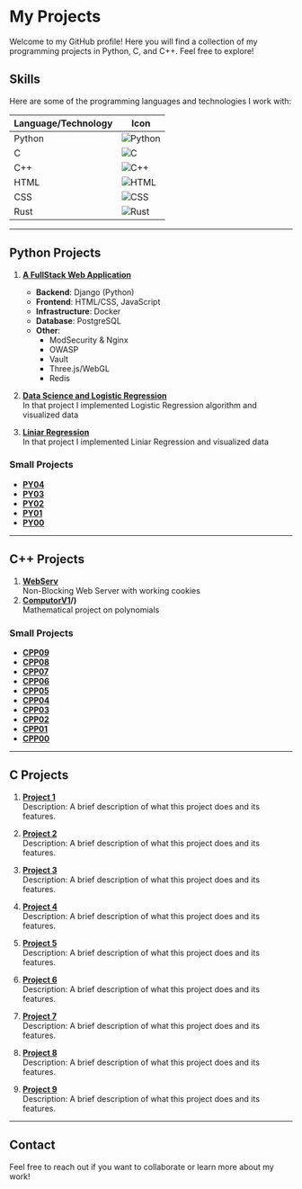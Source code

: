 # My Projects

Welcome to my GitHub profile! Here you will find a collection of my programming projects in Python, C, and C++. Feel free to explore!

## Skills

Here are some of the programming languages and technologies I work with:

| Language/Technology | Icon |
|---------------------|------|
| Python              | ![Python](https://img.shields.io/badge/Python-3776AB?style=flat&logo=python&logoColor=white) |
| C                   | ![C](https://img.shields.io/badge/C-00599C?style=flat&logo=c&logoColor=white) |
| C++                 | ![C++](https://img.shields.io/badge/C%2B%2B-00599C?style=flat&logo=c%2B%2B&logoColor=white) |
| HTML                | ![HTML](https://img.shields.io/badge/HTML5-E34F26?style=flat&logo=html5&logoColor=white) |
| CSS                 | ![CSS](https://img.shields.io/badge/CSS3-1572B6?style=flat&logo=css3&logoColor=white) |
| Rust                | ![Rust](https://img.shields.io/badge/Rust-000000?style=flat&logo=rust&logoColor=white) |

---

## Python Projects

1. **[A FullStack Web Application](https://github.com/oBritt/ft_transcendence)**  
   - **Backend**: Django (Python)  
   - **Frontend**: HTML/CSS, JavaScript  
   - **Infrastructure**: Docker  
   - **Database**: PostgreSQL  
   - **Other**:  
     - ModSecurity & Nginx  
     - OWASP  
     - Vault  
     - Three.js/WebGL  
     - Redis

2. **[Data Science and Logistic Regression](https://github.com/oBritt/dslr)**  
   In that project I implemented Logistic Regression algorithm and visualized data

3. **[Liniar Regression](https://github.com/oBritt/linear_regression)**  
   In that project I implemented Liniar Regression and visualized data

### Small Projects
- **[PY04](https://github.com/oBritt/PY04)**
- **[PY03](https://github.com/oBritt/PY03)**
- **[PY02](https://github.com/oBritt/PY02)**
- **[PY01](https://github.com/oBritt/PY01)**
- **[PY00](https://github.com/oBritt/PY00)**

---

## C++ Projects

1. **[WebServ](https://github.com/oBritt/)**  
   Non-Blocking Web Server with working cookies 
2. **[ComputorV1](https://github.com/Computor-v1)/)**  
   Mathematical project on polynomials

### Small Projects
- **[CPP09](https://github.com/oBritt/CPP09)**
- **[CPP08](https://github.com/oBritt/CPP08)**
- **[CPP07](https://github.com/oBritt/CPP07)**
- **[CPP06](https://github.com/oBritt/CPP06)**
- **[CPP05](https://github.com/oBritt/CPP05)**
- **[CPP04](https://github.com/oBritt/CPP04)**
- **[CPP03](https://github.com/oBritt/CPP03)**
- **[CPP02](https://github.com/oBritt/CPP02)**
- **[CPP01](https://github.com/oBritt/CPP01)**
- **[CPP00](https://github.com/oBritt/CPP00)**

---

## C Projects

1. **[Project 1](https://github.com/yourusername/project1)**  
   Description: A brief description of what this project does and its features.

2. **[Project 2](https://github.com/yourusername/project2)**  
   Description: A brief description of what this project does and its features.

3. **[Project 3](https://github.com/yourusername/project3)**  
   Description: A brief description of what this project does and its features.

4. **[Project 4](https://github.com/yourusername/project4)**  
   Description: A brief description of what this project does and its features.

5. **[Project 5](https://github.com/yourusername/project5)**  
   Description: A brief description of what this project does and its features.

6. **[Project 6](https://github.com/yourusername/project6)**  
   Description: A brief description of what this project does and its features.

7. **[Project 7](https://github.com/yourusername/project7)**  
   Description: A brief description of what this project does and its features.

8. **[Project 8](https://github.com/yourusername/project8)**  
   Description: A brief description of what this project does and its features.

9. **[Project 9](https://github.com/yourusername/project9)**  
   Description: A brief description of what this project does and its features.

---

## Contact
Feel free to reach out if you want to collaborate or learn more about my work!
